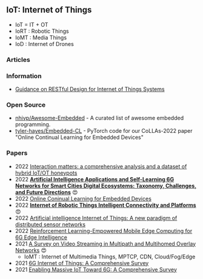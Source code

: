 ## IoT: Internet of Things

- IoT = IT + OT
- IoRT : Robotic Things
- IoMT : Media Things
- IoD : Internet of Drones


### Articles



### Information
- [Guidance on RESTful Design for Internet of Things Systems](https://datatracker.ietf.org/doc/draft-irtf-t2trg-rest-iot/)



### Open Source
- [nhivp/Awesome-Embedded](https://github.com/nhivp/Awesome-Embedded) - A curated list of awesome embedded programming.
- [tyler-hayes/Embedded-CL](https://github.com/tyler-hayes/Embedded-CL) - PyTorch code for our CoLLAs-2022 paper "Online Continual Learning for Embedded Devices"



### Papers
- 2022 [Interaction matters: a comprehensive analysis and a dataset of hybrid IoT/OT honeypots](https://dl.acm.org/doi/pdf/10.1145/3564625.3564645)
- 2022 [**Artificial Intelligence Applications and Self-Learning 6G Networks for Smart Cities Digital Ecosystems: Taxonomy, Challenges, and Future Directions**](https://www.mdpi.com/1424-8220/22/15/5750) 😍
- 2022 [Online Coninual Learning for Embedded Devices](https://arxiv.org/pdf/2203.10681.pdf)
- 2022 [**Internet of Robotic Things Intelligent Connectivity and Platforms**](https://www.frontiersin.org/articles/10.3389/frobt.2020.00104/full) 😍
- 2022 [Artificial intelligence Internet of Things: A new paradigm of distributed sensor networks](https://journals.sagepub.com/doi/pdf/10.1177/15501477211062835)
- 2022 [Reinforcement Learning-Empowered Mobile Edge Computing for 6G Edge Intelligence](https://ieeexplore.ieee.org/stamp/stamp.jsp?arnumber=9797722)
- 2021 [A Survey on Video Streaming in Multipath and Multihomed Overlay Networks](https://hal.inria.fr/hal-03508709/document) 😍
	- IoMT : Internet of Multimedia Things, MPTCP, CDN, Cloud/Fog/Edge
- 2021 [6G Internet of Things: A Comprehensive Survey](https://arxiv.org/pdf/2108.04973.pdf)
- 2021 [Enabling Massive IoT Toward 6G: A Comprehensive Survey](https://www.csit.carleton.ca/~fyu/Papers/IoT_6G.pdf)

